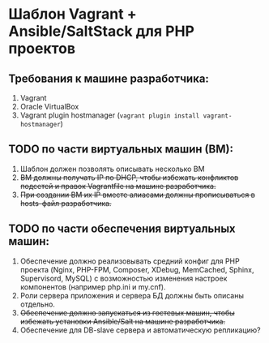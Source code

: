 # Шаблон Vagrant + Ansible/SaltStack для PHP проектов

## Требования к машине разработчика:
1. Vagrant
1. Oracle VirtualBox
1. Vagrant plugin hostmanager (`vagrant plugin install vagrant-hostmanager`)

## TODO по части виртуальных машин (ВМ):
1. Шаблон должен позволять описывать несколько ВМ
1. ~~ВМ должны получать IP по DHCP, чтобы избежать конфликтов подсетей и правок Vagrantfile на машине разработчика.~~ 
1. ~~При создании ВМ их IP вместе алиасами должны прописываться в hosts-файл разработчика.~~

## TODO по части обеспечения виртуальных машин:
1. Обеспечение должно реализовывать средний конфиг для PHP проекта (Nginx, PHP-FPM, Composer, XDebug, MemCached, Sphinx, Supervisord, MySQL) с возможностью изменения настроек компонентов (например php.ini и my.cnf).
1. Роли сервера приложения и сервера БД должны быть описаны отдельно.
1. ~~Обеспечение должно запускаться из гостевых машин, чтобы избежать установки Ansible/Salt на машине разработчика.~~
1. Обеспечение для DB-slave сервера и автоматическую репликацию?
